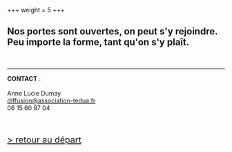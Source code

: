 +++
weight = 5
+++

<h2 class="r-fit-text">Nos portes sont ouvertes, on peut s'y rejoindre. <br>Peu importe la forme, tant qu'on s'y plaît. </h2>
<br>

---

**CONTACT** :   
<br>
Anne Lucie Dumay  
diffusion@association-tedua.fr  
06 15 60 97 04
<br><br><br>
<p style="font-size:20px;"><a href="#" class="navigate-down"> > retour au départ </a></p>

